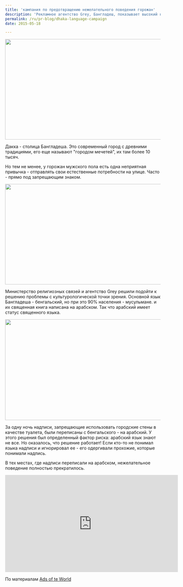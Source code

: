 ```yaml
---
title: 'кампания по предотвращению нежелательного поведения горожан'
description: 'Рекламное агентство Grey, Бангладеш, показывает высокий класс в понимании культурных особенностей и их использовании для того, чтобы люди изменили свое поведение.'
permalink: /ru/pr-blog/dhaka-language-campaign
date: 2015-05-18

---
```


<img src="{{ site.assets }}/upload/Sick-Cities-A-Scenario-for-Dhaka-City.jpg" alt="" class="post__img" width="579" height="326">

Дакка - столица Бангладеша. Это современный город с древними традициями, его еще называют "городом мечетей", их там более 10 тысяч.

Но тем не менее, у горожан мужского пола есть одна неприятная привычка - отправлять свои естественные потребности на улице. Часто - прямо под запрещающим знаком.

<img src="{{ site.assets }}/upload/maxresdefault_0.jpg" alt="" class="post__img" width="580" height="326">

Министерство религиозных связей и агентство Grey  решили подойти к решению проблемы с культурологической точки зрения. Основной язык Бангладеша - бенгальский, но при это 90% населения - мусульмане. и их священная книга написана на арабском. Так что арабский имеет статус священного языка.

<img src="{{ site.assets }}/upload/Language-Matters-600x338.jpg" alt="" class="post__img" width="580" height="327">

За одну ночь надписи, запрещающие использовать городские стены в качестве туалета, были переписаны с бенгальского - на арабский. У этого решения был определенный фактор риска: арабский язык знают не все. Но оказалось, что решение работает! Если кто-то не понимал языка надписи и игнорировал ее - его одергивали прохожие, которые понимали надпись.

В тех местах, где надписи переписали на арабском, нежелательное поведение полностью прекратилось.

<iframe width="560" height="315" src="https://www.youtube.com/embed/inKhOxmFIR8" frameborder="0" allowfullscreen></iframe>

По материалам <a href="https://adsoftheworld.com/media/outdoor/ministry_of_religious_affairs_language_matters">Ads of te World </a>

